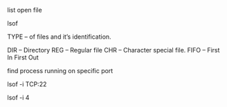 list open file 

lsof 

TYPE – of files and it’s identification.

DIR – Directory
REG – Regular file
CHR – Character special file.
FIFO – First In First Out


find process running on specific port 

lsof -i TCP:22

lsof -i 4